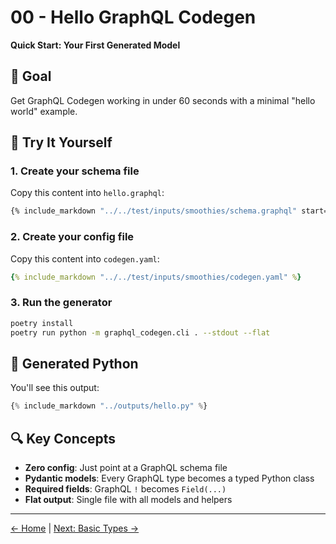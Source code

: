 # 00 - Hello GraphQL Codegen

**Quick Start: Your First Generated Model**

## 🎯 Goal

Get GraphQL Codegen working in under 60 seconds with a minimal "hello world" example.

## 🚀 Try It Yourself

### 1. Create your schema file

Copy this content into `hello.graphql`:

```graphql
{% include_markdown "../../test/inputs/smoothies/schema.graphql" start="8" end="14" %}
```

### 2. Create your config file

Copy this content into `codegen.yaml`:

```yaml
{% include_markdown "../../test/inputs/smoothies/codegen.yaml" %}
```

### 3. Run the generator

```bash
poetry install
poetry run python -m graphql_codegen.cli . --stdout --flat
```

## 🐍 Generated Python

You'll see this output:

```python
{% include_markdown "../outputs/hello.py" %}
```

## 🔍 Key Concepts

- **Zero config**: Just point at a GraphQL schema file
- **Pydantic models**: Every GraphQL type becomes a typed Python class
- **Required fields**: GraphQL `!` becomes `Field(...)`
- **Flat output**: Single file with all models and helpers

---

[← Home](../index.md) | [Next: Basic Types →](01-basic-types.md) 